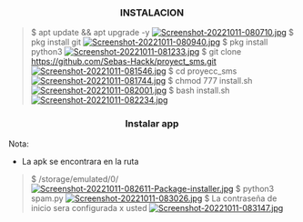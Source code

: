 <h3 align="center"> INSTALACION </h3>

> $ apt update && apt upgrade -y
[![Screenshot-20221011-080710.jpg](https://i.postimg.cc/tRPyjz9N/Screenshot-20221011-080710.jpg)](https://postimg.cc/NLgZ8m9K)
> $ pkg install git 
[![Screenshot-20221011-080940.jpg](https://i.postimg.cc/vZ43J0sQ/Screenshot-20221011-080940.jpg)](https://postimg.cc/87VRWBc3)
> $ pkg install python3
[![Screenshot-20221011-081233.jpg](https://i.postimg.cc/0ytrwCMJ/Screenshot-20221011-081233.jpg)](https://postimg.cc/bZtzXkRz)
> $ git clone https://github.com/Sebas-Hackk/proyect_sms.git
[![Screenshot-20221011-081546.jpg](https://i.postimg.cc/vZSqSpx8/Screenshot-20221011-081546.jpg)](https://postimg.cc/G4Gx4gj6)
> $ cd proyecc_sms
[![Screenshot-20221011-081744.jpg](https://i.postimg.cc/MZFYwyKt/Screenshot-20221011-081744.jpg)](https://postimg.cc/Thnbq5bW)
> $ chmod 777 install.sh
[![Screenshot-20221011-082001.jpg](https://i.postimg.cc/4yWN9zB3/Screenshot-20221011-082001.jpg)](https://postimg.cc/MfjSkjkk)
> $ bash install.sh
[![Screenshot-20221011-082234.jpg](https://i.postimg.cc/2y0hSLWQ/Screenshot-20221011-082234.jpg)](https://postimg.cc/YLmhX9b0)
<h3 align="center"> Instalar app </h3>
Nota:

- La apk se encontrara en la ruta 
> $ /storage/emulated/0/
[![Screenshot-20221011-082611-Package-installer.jpg](https://i.postimg.cc/7Pjm7pJS/Screenshot-20221011-082611-Package-installer.jpg)](https://postimg.cc/ThqVvN9P)
> $ python3 spam.py
[![Screenshot-20221011-083026.jpg](https://i.postimg.cc/fT0qrwQH/Screenshot-20221011-083026.jpg)](https://postimg.cc/xcnPkVCH)
> $ La contraseña de inicio sera configurada x usted
[![Screenshot-20221011-083147.jpg](https://i.postimg.cc/LshxjRDB/Screenshot-20221011-083147.jpg)](https://postimg.cc/xkDGSwWc)
